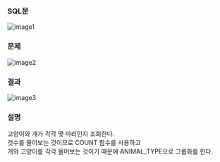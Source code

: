 ### SQL문
![image1](https://user-images.githubusercontent.com/123911778/262509176-33ed1d40-7726-4ec0-8ac5-cd5b8963b609.PNG)

### 문제  
![image2](https://user-images.githubusercontent.com/123911778/262509177-eef2451d-958b-456d-b5ce-22b7a8c29fff.PNG)

### 결과
![image3](https://user-images.githubusercontent.com/123911778/262509178-ab80fc30-fde3-4d54-a329-3549449ce13e.PNG)

### 설명
고양이와 개가 각각 몇 마리인지 조회한다.         
갯수를 물어보는 것이므로 COUNT 함수를 사용하고        
개와 고양이를 각각 물어보는 것이기 때문에 ANIMAL_TYPE으로 그룹화를 한다.       
